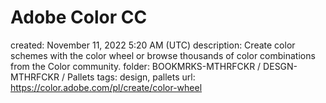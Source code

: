 # Adobe Color CC

created: November 11, 2022 5:20 AM (UTC)
description: Create color schemes with the color wheel or browse thousands of color combinations from the Color community.
folder: BOOKMRKS-MTHRFCKR / DESGN-MTHRFCKR / Pallets
tags: design, pallets
url: https://color.adobe.com/pl/create/color-wheel